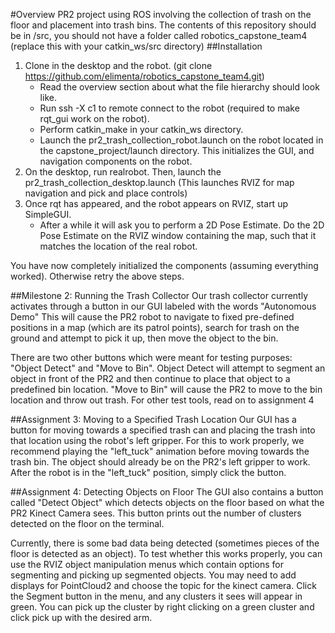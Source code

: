 #Overview
PR2 project using ROS involving the collection of trash on the floor and placement into trash bins.
The contents of this repository should be in <your catkin_ws>/src, you should not have a folder called robotics_capstone_team4 (replace this with your catkin_ws/src directory)
##Installation 

1. Clone in the desktop and the robot. (git clone https://github.com/elimenta/robotics_capstone_team4.git)
   * Read the overview section about what the file hierarchy should look like.
   * Run ssh -X c1 to remote connect to the robot (required to make rqt_gui work on the robot). 
   * Perform catkin_make in your catkin_ws directory.
   * Launch the pr2_trash_collection_robot.launch on the robot located in the capstone_project/launch directory. This initializes the GUI, and navigation components on the robot.
3. On the desktop, run realrobot. Then, launch the pr2_trash_collection_desktop.launch (This launches RVIZ for map navigation and pick and place controls)
4. Once rqt has appeared, and the robot appears on RVIZ, start up SimpleGUI. 
   * After a while it will ask you to perform a 2D Pose Estimate. Do the 2D Pose Estimate on the RVIZ window containing the map, such that it matches the location of the real robot.
   
You have now completely initialized the components (assuming everything worked). Otherwise retry the above steps.
   
##Milestone 2: Running the Trash Collector
Our trash collector currently activates through a button in our GUI labeled with the words "Autonomous Demo"
This will cause the PR2 robot to navigate to fixed pre-defined positions in a map (which are its patrol points), search for trash on the ground and attempt to pick it up, then move the object to the bin.

There are two other buttons which were meant for testing purposes: "Object Detect" and "Move to Bin". Object Detect will attempt to segment an object in front of the PR2 and then continue to place that object to a predefined bin location. "Move to Bin" will cause the PR2 to move to the bin location and throw out trash.
For other test tools, read on to assignment 4

##Assignment 3: Moving to a Specified Trash Location
Our GUI has a button for moving towards a specified trash can and placing the trash into that location using the robot's left gripper. For this to work properly, we recommend playing the "left_tuck" animation before moving towards the trash bin. The object should already be on the PR2's left gripper to work. After the robot is in the "left_tuck" position, simply click the button.

##Assignment 4: Detecting Objects on Floor
The GUI also contains a button called "Detect Object" which detects objects on the floor based on what the PR2 Kinect Camera sees. This button prints out the number of clusters detected on the floor on the terminal.

Currently, there is some bad data being detected (sometimes pieces of the floor is detected as an object).
To test whether this works properly, you can use the RVIZ object manipulation menus which contain options for segmenting and picking up segmented objects. You may need to add displays for PointCloud2 and choose the topic for the kinect camera. Click the Segment button in the menu, and any clusters it sees will appear in green. You can pick up the cluster by right clicking on a green cluster and click pick up with the desired arm.
